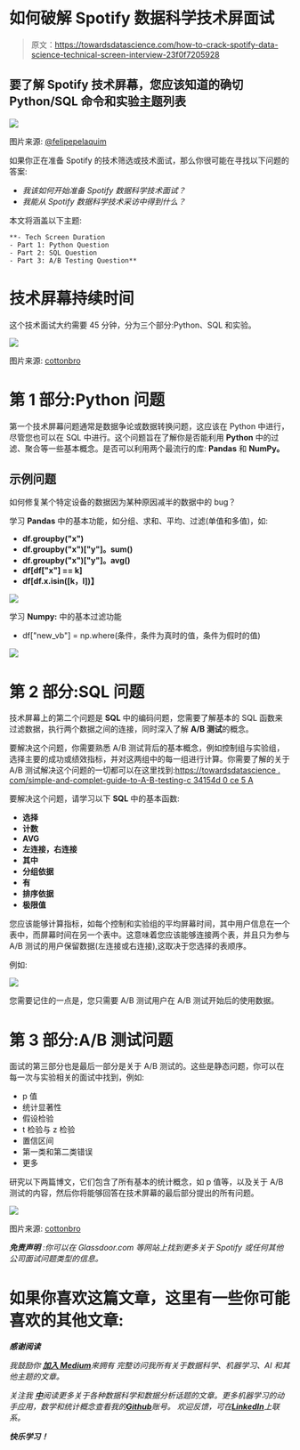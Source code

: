 # 如何破解 Spotify 数据科学技术屏面试

> 原文：<https://towardsdatascience.com/how-to-crack-spotify-data-science-technical-screen-interview-23f0f7205928>

## 要了解 Spotify 技术屏幕，您应该知道的确切 Python/SQL 命令和实验主题列表

![](img/5a2b162d64051637f7483e121b1d00c4.png)

图片来源: [@felipepelaquim](https://www.pexels.com/photo/light-vacation-art-hand-10465965/)

如果你正在准备 Spotify 的技术筛选或技术面试，那么你很可能在寻找以下问题的答案:

*   *我该如何开始准备 Spotify 数据科学技术面试？*
*   *我能从 Spotify 数据科学技术采访中得到什么？*

本文将涵盖以下主题:

```
**- Tech Screen Duration
- Part 1: Python Question
- Part 2: SQL Question
- Part 3: A/B Testing Question**
```

# 技术屏幕持续时间

这个技术面试大约需要 45 分钟，分为三个部分:Python、SQL 和实验。

![](img/2c4d8eccf6d1bf7b661efbc11bb8940d.png)

图片来源: [cottonbro](https://www.pexels.com/photo/listening-to-music-on-a-smartphone-5077404/)

# 第 1 部分:Python 问题

第一个技术屏幕问题通常是数据争论或数据转换问题，这应该在 Python 中进行，尽管您也可以在 SQL 中进行。这个问题旨在了解你是否能利用 **Python** 中的过滤、聚合等一些基本概念。是否可以利用两个最流行的库: **Pandas** 和 **NumPy。**

## 示例问题

如何修复某个特定设备的数据因为某种原因减半的数据中的 bug？

学习 **Pandas** 中的基本功能，如分组、求和、平均、过滤(单值和多值)，如:

*   **df.groupby("x")**
*   **df.groupby("x")["y"]。sum()**
*   **df.groupby("x")["y"]。avg()**
*   **df[df["x"] == k]**
*   **df[df.x.isin([k，l])】**

![](img/d89350c3688561178a51e520517d225f.png)

学习 **Numpy:** 中的基本过滤功能

*   df["new_vb"] = np.where(条件，条件为真时的值，条件为假时的值)

![](img/4547cf8679ae5f1307c5b8ad37e97e91.png)

# 第 2 部分:SQL 问题

技术屏幕上的第二个问题是 **SQL** 中的编码问题，您需要了解基本的 SQL 函数来过滤数据，执行两个数据之间的连接，同时深入了解 **A/B 测试**的概念。

要解决这个问题，你需要熟悉 A/B 测试背后的基本概念，例如控制组与实验组，选择主要的成功或绩效指标，并对这两组中的每一组进行计算。你需要了解的关于 A/B 测试解决这个问题的一切都可以在这里找到:[https://towardsdatascience . com/simple-and-complet-guide-to-A-B-testing-c 34154d 0 ce 5 A](/simple-and-complet-guide-to-a-b-testing-c34154d0ce5a)

[](/simple-and-complet-guide-to-a-b-testing-c34154d0ce5a)  

要解决这个问题，请学习以下 **SQL** 中的基本函数:

*   **选择**
*   **计数**
*   **AVG**
*   **左连接，右连接**
*   **其中**
*   **分组依据**
*   **有**
*   **排序依据**
*   **极限值**

您应该能够计算指标，如每个控制和实验组的平均屏幕时间，其中用户信息在一个表中，而屏幕时间在另一个表中。这意味着您应该能够连接两个表，并且只为参与 A/B 测试的用户保留数据(左连接或右连接),这取决于您选择的表顺序。

例如:

![](img/528f50e4c95466edb3ebb626c1439a06.png)

您需要记住的一点是，您只需要 A/B 测试用户在 A/B 测试开始后的使用数据。

# 第 3 部分:A/B 测试问题

面试的第三部分也是最后一部分是关于 A/B 测试的。这些是静态问题，你可以在每一次与实验相关的面试中找到，例如:

*   p 值
*   统计显著性
*   假设检验
*   t 检验与 z 检验
*   置信区间
*   第一类和第二类错误
*   更多

研究以下两篇博文，它们包含了所有基本的统计概念，如 p 值等，以及关于 A/B 测试的内容，然后你将能够回答在技术屏幕的最后部分提出的所有问题。

[](/fundamentals-of-statistics-for-data-scientists-and-data-analysts-69d93a05aae7)  [](/simple-and-complet-guide-to-a-b-testing-c34154d0ce5a)  ![](img/36f9e90d5064d3fd2803e3a95c71b6cc.png)

图片来源: [cottonbro](https://www.pexels.com/@cottonbro?utm_content=attributionCopyText&utm_medium=referral&utm_source=pexels)

***免责声明*** *:你可以在 Glassdoor.com 等网站上找到更多关于 Spotify 或任何其他公司面试问题类型的信息。*

# 如果你喜欢这篇文章，这里有一些你可能喜欢的其他文章:

[](/simple-and-complet-guide-to-a-b-testing-c34154d0ce5a)  [](/fundamentals-of-statistics-for-data-scientists-and-data-analysts-69d93a05aae7)  [](/bias-variance-trade-off-overfitting-regularization-in-machine-learning-d79c6d8f20b4)  [](https://tatev-aslanyan.medium.com/data-sampling-methods-in-python-a4400628ea1b)  [](https://medium.com/analytics-vidhya/pyspark-cheat-sheet-big-data-analytics-161a8e1f6185)  [](https://tatev-aslanyan.medium.com/bias-variance-trade-off-in-machine-learning-7f885355e847)  [](/monte-carlo-simulation-and-variants-with-python-43e3e7c59e1f)  [](https://levelup.gitconnected.com/predicting-bitcoins-price-with-recurrent-neural-networks-a27b4d2d839)  

***感谢阅读***

*我鼓励你* [***加入 Medium***](https://tatev-aslanyan.medium.com/membership)**来拥有* *完整访问我所有关于数据科学、机器学习、AI 和其他主题的文章。**

**关注我* [***中***](https://medium.com/@tatev-aslanyan)**阅读更多关于各种数据科学和数据分析话题的文章。更多机器学习的动手应用，数学和统计概念查看我的*[***Github***](https://github.com/TatevKaren)**账号。
欢迎反馈，可在*[***LinkedIn***](https://www.linkedin.com/in/tatev-karen-aslanyan/)*上联系。****

*****快乐学习！*****